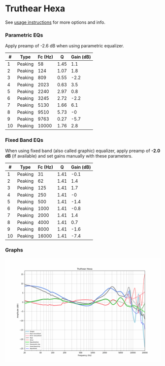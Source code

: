 # Truthear Hexa
See [usage instructions](https://github.com/jaakkopasanen/AutoEq#usage) for more options and info.

### Parametric EQs
Apply preamp of -2.6 dB when using parametric equalizer.

|   # | Type    |   Fc (Hz) |    Q |   Gain (dB) |
|-----|---------|-----------|------|-------------|
|   1 | Peaking |        58 | 1.45 |         1.1 |
|   2 | Peaking |       124 | 1.07 |         1.8 |
|   3 | Peaking |       809 | 0.55 |        -2.2 |
|   4 | Peaking |      2023 | 0.63 |         3.5 |
|   5 | Peaking |      2240 | 2.97 |         0.8 |
|   6 | Peaking |      3245 | 2.72 |        -2.2 |
|   7 | Peaking |      5130 | 1.66 |         6.1 |
|   8 | Peaking |      9510 | 5.73 |        -0   |
|   9 | Peaking |      9763 | 0.27 |        -5.7 |
|  10 | Peaking |     10000 | 1.76 |         2.8 |

### Fixed Band EQs
When using fixed band (also called graphic) equalizer, apply preamp of **-2.0 dB** (if available) and set gains manually with these parameters.

|   # | Type    |   Fc (Hz) |    Q |   Gain (dB) |
|-----|---------|-----------|------|-------------|
|   1 | Peaking |        31 | 1.41 |        -0.1 |
|   2 | Peaking |        62 | 1.41 |         1.4 |
|   3 | Peaking |       125 | 1.41 |         1.7 |
|   4 | Peaking |       250 | 1.41 |        -0   |
|   5 | Peaking |       500 | 1.41 |        -1.4 |
|   6 | Peaking |      1000 | 1.41 |        -0.8 |
|   7 | Peaking |      2000 | 1.41 |         1.4 |
|   8 | Peaking |      4000 | 1.41 |         0.7 |
|   9 | Peaking |      8000 | 1.41 |        -1.6 |
|  10 | Peaking |     16000 | 1.41 |        -7.4 |

### Graphs
![](./Truthear%20Hexa.png)
